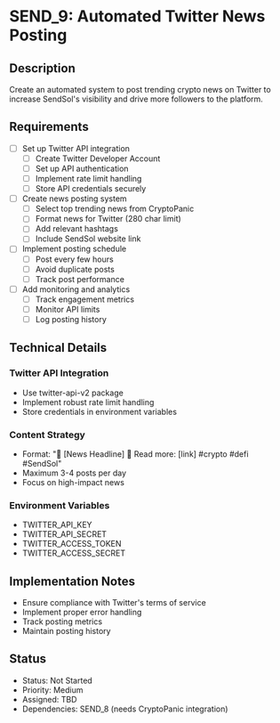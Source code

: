 # SEND_9: Automated Twitter News Posting

## Description
Create an automated system to post trending crypto news on Twitter to increase SendSol's visibility and drive more followers to the platform.

## Requirements
- [ ] Set up Twitter API integration
  - [ ] Create Twitter Developer Account
  - [ ] Set up API authentication
  - [ ] Implement rate limit handling
  - [ ] Store API credentials securely
- [ ] Create news posting system
  - [ ] Select top trending news from CryptoPanic
  - [ ] Format news for Twitter (280 char limit)
  - [ ] Add relevant hashtags
  - [ ] Include SendSol website link
- [ ] Implement posting schedule
  - [ ] Post every few hours
  - [ ] Avoid duplicate posts
  - [ ] Track post performance
- [ ] Add monitoring and analytics
  - [ ] Track engagement metrics
  - [ ] Monitor API limits
  - [ ] Log posting history

## Technical Details
### Twitter API Integration
- Use twitter-api-v2 package
- Implement robust rate limit handling
- Store credentials in environment variables

### Content Strategy
- Format: "🚨 [News Headline] 
          🔗 Read more: [link] 
          #crypto #defi #SendSol"
- Maximum 3-4 posts per day
- Focus on high-impact news

### Environment Variables
- TWITTER_API_KEY
- TWITTER_API_SECRET
- TWITTER_ACCESS_TOKEN
- TWITTER_ACCESS_SECRET

## Implementation Notes
- Ensure compliance with Twitter's terms of service
- Implement proper error handling
- Track posting metrics
- Maintain posting history

## Status
- Status: Not Started
- Priority: Medium
- Assigned: TBD
- Dependencies: SEND_8 (needs CryptoPanic integration)
